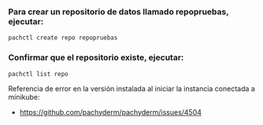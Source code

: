 
### Para crear un repositorio de datos llamado **repopruebas**, ejecutar:

```shell
pachctl create repo repopruebas
```

### Confirmar que el repositorio existe, ejecutar:

```shell
pachctl list repo
```

Referencia de error en la versión instalada al iniciar la instancia conectada a minikube:
 - https://github.com/pachyderm/pachyderm/issues/4504